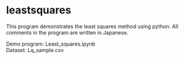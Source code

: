 # leastsquares
This program demonstrates the least squares method using python. All comments in the program are written in Japanese.

Demo program: Least_squares.ipynb  
Dataset: Lq_sample.csv
